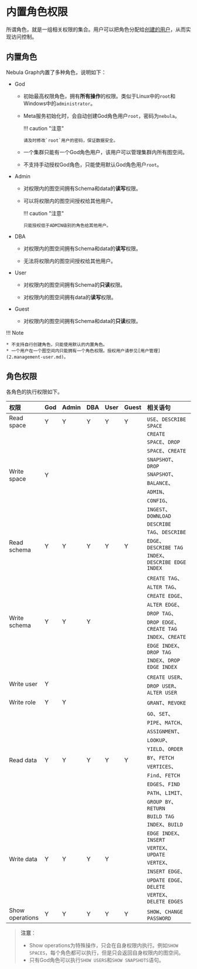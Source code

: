 # 内置角色权限

所谓角色，就是一组相关权限的集合。用户可以把角色分配给[创建的用户](2.management-user.md)，从而实现访问控制。

## 内置角色

Nebula Graph内置了多种角色，说明如下：

- God

  - 初始最高权限角色，拥有**所有操作**的权限。类似于Linux中的`root`和Windows中的`administrator`。

  - Meta服务初始化时，会自动创建God角色用户`root`，密码为`nebula`。

    !!! caution "注意"

        请及时修改`root`用户的密码，保证数据安全。

  - 一个集群只能有一个God角色用户，该用户可以管理集群内所有图空间。

  - 不支持手动授权God角色，只能使用默认God角色用户`root`。

- Admin

  - 对权限内的图空间拥有Schema和data的**读写**权限。

  - 可以将权限内的图空间授权给其他用户。

    !!! caution "注意"

        只能授权低于ADMIN级别的角色给其他用户。

- DBA

  - 对权限内的图空间拥有Schema和data的**读写**权限。

  - 无法将权限内的图空间授权给其他用户。

- User

  - 对权限内的图空间拥有Schema的**只读**权限。

  - 对权限内的图空间拥有data的**读写**权限。

- Guest

  - 对权限内的图空间拥有Schema和data的**只读**权限。

!!! Note

    * 不支持自行创建角色，只能使用默认的内置角色。
    * 一个用户在一个图空间内只能拥有一个角色权限。授权用户请参见[用户管理](2.management-user.md)。

## 角色权限
各角色的执行权限如下。

  |权限|God  |Admin|DBA|User|Guest|相关语句|
  |:---|:---|:---|:---|:---|:---|:---|
  |Read space|Y|Y|Y|Y|Y|`USE`、`DESCRIBE SPACE`|
  |Write space|Y|||||`CREATE SPACE`、`DROP SPACE`、`CREATE SNAPSHOT`、`DROP SNAPSHOT`、`BALANCE`、`ADMIN`、`CONFIG`、`INGEST`、`DOWNLOAD`|
  |Read schema|Y|Y|Y|Y|Y|`DESCRIBE TAG`、`DESCRIBE EDGE`、`DESCRIBE TAG INDEX`、`DESCRIBE EDGE INDEX`|
  |Write schema|Y|Y|Y|||`CREATE TAG`、`ALTER TAG`、`CREATE EDGE`、`ALTER EDGE`、`DROP TAG`、`DROP EDGE`、`CREATE TAG INDEX`、`CREATE EDGE INDEX`、`DROP TAG INDEX`、`DROP EDGE INDEX`|
  |Write user|Y|||||`CREATE USER`、`DROP USER`、`ALTER USER`|
  |Write role|Y|Y||||`GRANT`、`REVOKE`|
  |Read data|Y|Y|Y|Y|Y|`GO`、`SET`、`PIPE`、`MATCH`、`ASSIGNMENT`、`LOOKUP`、`YIELD`、`ORDER BY`、`FETCH VERTICES`、`Find`、`FETCH EDGES`、`FIND PATH`、`LIMIT`、`GROUP BY`、`RETURN`|
  |Write data|Y|Y|Y|Y||`BUILD TAG INDEX`、`BUILD EDGE INDEX`、`INSERT VERTEX`、`UPDATE VERTEX`、`INSERT EDGE`、`UPDATE EDGE`、`DELETE VERTEX`、`DELETE EDGES`|
  |Show operations|Y|Y|Y|Y|Y|`SHOW`、`CHANGE PASSWORD`|

>**注意**：
>
>- Show operations为特殊操作，只会在自身权限内执行。例如`SHOW SPACES`，每个角色都可以执行，但是只会返回自身权限内的图空间。
>- 只有God角色可以执行`SHOW USERS`和`SHOW SNAPSHOTS`语句。
